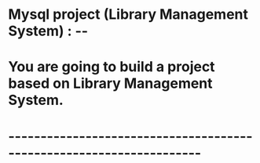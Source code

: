 # Mysql project (Library Management System) : --
#
# You are going to build a project based on Library Management System.
#
# --------------------------------------------------------------------
